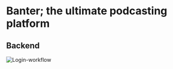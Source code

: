 # Banter; the ultimate podcasting platform


## Backend

![Login-workflow](./docs/login-workflow.png)
